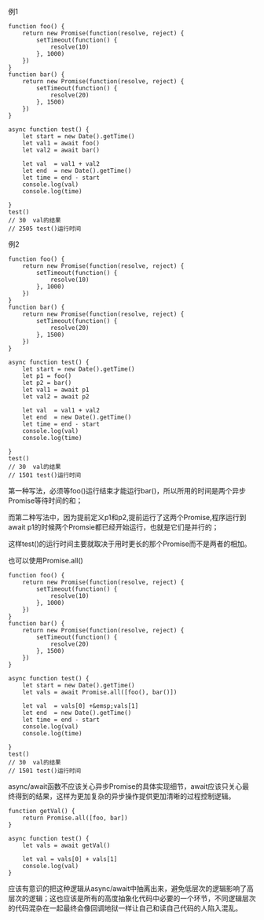 例1
```
function foo() {
    return new Promise(function(resolve, reject) {
        setTimeout(function() {
            resolve(10)
        }, 1000)
    })
}
function bar() {
    return new Promise(function(resolve, reject) {
        setTimeout(function() {
            resolve(20)
        }, 1500)
    })
}

async function test() {
    let start = new Date().getTime()
    let val1 = await foo()
    let val2 = await bar()
    
    let val  = val1 + val2
    let end  = new Date().getTime()
    let time = end - start
    console.log(val)
    console.log(time)
    
}
test()
// 30  val的结果
// 2505 test()运行时间
```

例2

```
function foo() {
    return new Promise(function(resolve, reject) {
        setTimeout(function() {
            resolve(10)
        }, 1000)
    })
}
function bar() {
    return new Promise(function(resolve, reject) {
        setTimeout(function() {
            resolve(20)
        }, 1500)
    })
}

async function test() {
    let start = new Date().getTime()
    let p1 = foo()
    let p2 = bar()
    let val1 = await p1
    let val2 = await p2
    
    let val  = val1 + val2
    let end  = new Date().getTime()
    let time = end - start
    console.log(val)
    console.log(time)
    
}
test()
// 30  val的结果
// 1501 test()运行时间
```

第一种写法，必须等foo()运行结束才能运行bar()，所以所用的时间是两个异步Promise等待时间的和；

而第二种写法中，因为提前定义p1和p2,提前运行了这两个Promise,程序运行到await p1的时候两个Promsie都已经开始运行，也就是它们是并行的；

这样test()的运行时间主要就取决于用时更长的那个Promise而不是两者的相加。

也可以使用Promise.all()

```
function foo() {
    return new Promise(function(resolve, reject) {
        setTimeout(function() {
            resolve(10)
        }, 1000)
    })
}
function bar() {
    return new Promise(function(resolve, reject) {
        setTimeout(function() {
            resolve(20)
        }, 1500)
    })
}

async function test() {
    let start = new Date().getTime()
    let vals = await Promise.all([foo(), bar()])
    
    let val  = vals[0] +&emsp;vals[1]
    let end  = new Date().getTime()
    let time = end - start
    console.log(val)
    console.log(time)
    
}
test()
// 30  val的结果
// 1501 test()运行时间
```

async/await函数不应该关心异步Promise的具体实现细节，await应该只关心最终得到的结果，这样为更加复杂的异步操作提供更加清晰的过程控制逻辑。

```
function getVal() {
    return Promise.all([foo, bar])
}

async function test() {
    let vals = await getVal()
    
    let val = vals[0] + vals[1]
    console.log(val)
}
```

应该有意识的把这种逻辑从async/await中抽离出来，避免低层次的逻辑影响了高层次的逻辑；这也应该是所有的高度抽象化代码中必要的一个环节，不同逻辑层次的代码混杂在一起最终会像回调地狱一样让自己和读自己代码的人陷入混乱。
